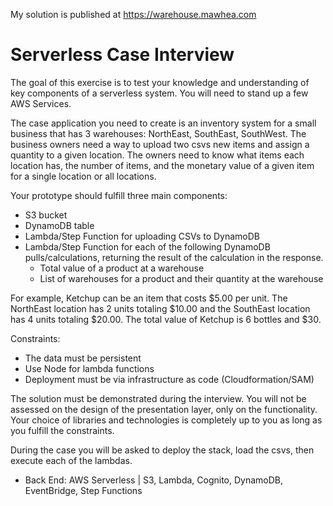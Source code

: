 My solution is published at https://warehouse.mawhea.com
# Serverless Case Interview
<p>
The goal of this exercise is to test your knowledge and understanding of key components of a serverless
system. You will need to stand up a few AWS Services.
</p>
<p>
The case application you need to create is an inventory system for a small business that has 3
warehouses: NorthEast, SouthEast, SouthWest. The business owners need a way to upload two csvs new
items and assign a quantity to a given location. The owners need to know what items each location has,
the number of items, and the monetary value of a given item for a single location or all locations.
</p>

Your prototype should fulfill three main components:

* S3 bucket
* DynamoDB table
* Lambda/Step Function for uploading CSVs to DynamoDB
* Lambda/Step Function for each of the following DynamoDB pulls/calculations, returning the
result of the calculation in the response.
  * Total value of a product at a warehouse
  * List of warehouses for a product and their quantity at the warehouse
  
For example, Ketchup can be an item that costs $5.00 per unit. The NorthEast location has 2 units totaling $10.00 and the SouthEast location has 4 units totaling $20.00. The total value of Ketchup is 6 bottles and $30.

Constraints:
* The data must be persistent
* Use Node for lambda functions
* Deployment must be via infrastructure as code (Cloudformation/SAM)

The solution must be demonstrated during the interview. You will not be assessed on the design of the presentation layer, only on the functionality. Your choice of libraries and technologies is completely up to you as long as you fulfill the constraints. 

During the case you will be asked to deploy the stack, load the csvs, then execute each of the lambdas.
* Back End: AWS Serverless | S3, Lambda, Cognito, DynamoDB, EventBridge, Step Functions
